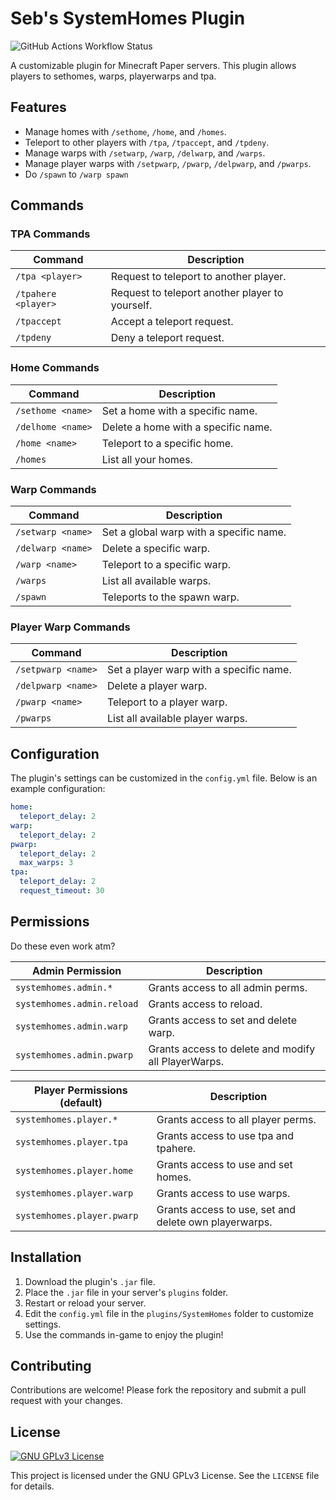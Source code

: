 # Seb's SystemHomes Plugin
![GitHub Actions Workflow Status](https://img.shields.io/github/actions/workflow/status/CloudieSMP/SystemHomes/Validate-Build.yml)

A customizable plugin for Minecraft Paper servers. This plugin allows players to sethomes, warps, playerwarps and tpa.

## Features

- Manage homes with `/sethome`, `/home`, and `/homes`.
- Teleport to other players with `/tpa`, `/tpaccept`, and `/tpdeny`.
- Manage warps with `/setwarp`, `/warp`, `/delwarp`, and `/warps`.
- Manage player warps with `/setpwarp`, `/pwarp`, `/delpwarp`, and `/pwarps`.
- Do `/spawn` to `/warp spawn`

## Commands

### TPA Commands
| Command             | Description                                     |
|---------------------|-------------------------------------------------|
| `/tpa <player>`     | Request to teleport to another player.          |
| `/tpahere <player>` | Request to teleport another player to yourself. |
| `/tpaccept`         | Accept a teleport request.                      |
| `/tpdeny`           | Deny a teleport request.                        |

### Home Commands
| Command           | Description                         |
|-------------------|-------------------------------------|
| `/sethome <name>` | Set a home with a specific name.    |
| `/delhome <name>` | Delete a home with a specific name. |
| `/home <name>`    | Teleport to a specific home.        |
| `/homes`          | List all your homes.                |

### Warp Commands
| Command           | Description                             |
|-------------------|-----------------------------------------|
| `/setwarp <name>` | Set a global warp with a specific name. |
| `/delwarp <name>` | Delete a specific warp.                 |
| `/warp <name>`    | Teleport to a specific warp.            |
| `/warps`          | List all available warps.               |
| `/spawn`          | Teleports to the spawn warp.            |

### Player Warp Commands
| Command            | Description                             |
|--------------------|-----------------------------------------|
| `/setpwarp <name>` | Set a player warp with a specific name. |
| `/delpwarp <name>` | Delete a player warp.                   |
| `/pwarp <name>`    | Teleport to a player warp.              |
| `/pwarps`          | List all available player warps.        |

## Configuration

The plugin's settings can be customized in the `config.yml` file. Below is an example configuration:

```yaml
home:
  teleport_delay: 2
warp:
  teleport_delay: 2
pwarp:
  teleport_delay: 2
  max_warps: 3
tpa:
  teleport_delay: 2
  request_timeout: 30
```

## Permissions
Do these even work atm?

| Admin Permission           | Description                                         |
|----------------------------|-----------------------------------------------------|
| `systemhomes.admin.*`      | Grants access to all admin perms.                   |
| `systemhomes.admin.reload` | Grants access to reload.                            |
| `systemhomes.admin.warp`   | Grants access to set and delete warp.               |
| `systemhomes.admin.pwarp`  | Grants access to delete and modify all PlayerWarps. |

| Player Permissions (default) | Description                                           |
|------------------------------|-------------------------------------------------------|
| `systemhomes.player.*`       | Grants access to all player perms.                    |
| `systemhomes.player.tpa`     | Grants access to use tpa and tpahere.                 |
| `systemhomes.player.home`    | Grants access to use and set homes.                   |
| `systemhomes.player.warp`    | Grants access to use warps.                           |
| `systemhomes.player.pwarp`   | Grants access to use, set and delete own playerwarps. |

## Installation

1. Download the plugin's `.jar` file.
2. Place the `.jar` file in your server's `plugins` folder.
3. Restart or reload your server.
4. Edit the `config.yml` file in the `plugins/SystemHomes` folder to customize settings.
5. Use the commands in-game to enjoy the plugin!

## Contributing

Contributions are welcome! Please fork the repository and submit a pull request with your changes.

## License
[![GNU GPLv3 License](https://img.shields.io/badge/License-GPLv3-green.svg)](https://choosealicense.com/licenses/gpl-3.0/)

This project is licensed under the GNU GPLv3 License. See the `LICENSE` file for details.
